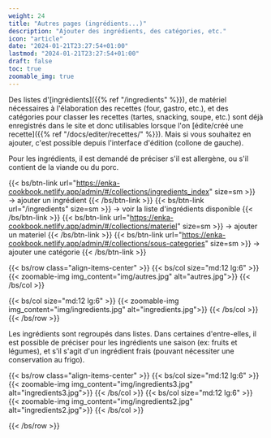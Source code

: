 ```yaml
---
weight: 24
title: "Autres pages (ingrédients...)"
description: "Ajouter des ingrédients, des catégories, etc."
icon: "article"
date: "2024-01-21T23:27:54+01:00"
lastmod: "2024-01-21T23:27:54+01:00"
draft: false
toc: true
zoomable_img: true
---
```


Des listes d'[ingrédients]({{% ref "/ingredients" %}}), de matériel nécessaires à l'élaboration des recettes (four, gastro, etc.), et des catégories pour classer les recettes (tartes, snacking, soupe, etc.) sont déjà enregistrés dans le site et donc utilisables lorsque l'on [édite/créé une recette]({{% ref "/docs/editer/recettes/" %}}). Mais si vous souhaitez en ajouter, c'est possible depuis l'interface d'édition (collone de gauche). 

Pour les ingrédients, il est demandé de préciser s'il est allergène, ou s'il contient de la viande ou du porc. 

{{< bs/btn-link url="https://enka-cookbook.netlify.app/admin/#/collections/ingredients_index" size=sm >}}
→ ajouter un ingrédient 
{{< /bs/btn-link >}}
{{< bs/btn-link url="/ingredients" size=sm >}}
→ voir la liste d'ingrédients disponible
{{< /bs/btn-link >}}
{{< bs/btn-link url="https://enka-cookbook.netlify.app/admin/#/collections/materiel" size=sm >}}
→ ajouter un materiel
{{< /bs/btn-link >}}
{{< bs/btn-link url="https://enka-cookbook.netlify.app/admin/#/collections/sous-categories" size=sm >}}
→ ajouter une catégorie
{{< /bs/btn-link >}}




{{< bs/row class="align-items-center" >}}
  {{< bs/col size="md:12 lg:6" >}}
    {{< zoomable-img img_content="img/autres.jpg"  alt="autres.jpg">}}
  {{< /bs/col >}}

  {{< bs/col size="md:12 lg:6" >}}
    {{< zoomable-img img_content="img/ingredients.jpg"  alt="ingredients.jpg">}}
  {{< /bs/col >}}
{{< /bs/row >}}

Les ingrédients sont regroupés dans listes. Dans certaines d'entre-elles, il est possible de préciser  pour les ingrédients une saison (ex: fruits et légumes), et s'il s'agit d'un ingrédient frais (pouvant nécessiter une conservation au frigo).

{{< bs/row class="align-items-center" >}}
  {{< bs/col size="md:12 lg:6" >}}
    {{< zoomable-img img_content="img/ingredients3.jpg"  alt="ingredients3.jpg">}}
  {{< /bs/col >}}
  {{< bs/col size="md:12 lg:6" >}}
    {{< zoomable-img img_content="img/ingredients2.jpg"  alt="ingredients2.jpg">}}
  {{< /bs/col >}}

{{< /bs/row >}}
